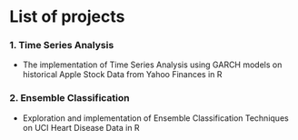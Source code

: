 # List of projects

### 1. Time Series Analysis
* The implementation of Time Series Analysis using GARCH models on historical Apple Stock Data from Yahoo Finances in R

### 2. Ensemble Classification 
* Exploration and implementation of Ensemble Classification Techniques on UCI Heart Disease Data in R

